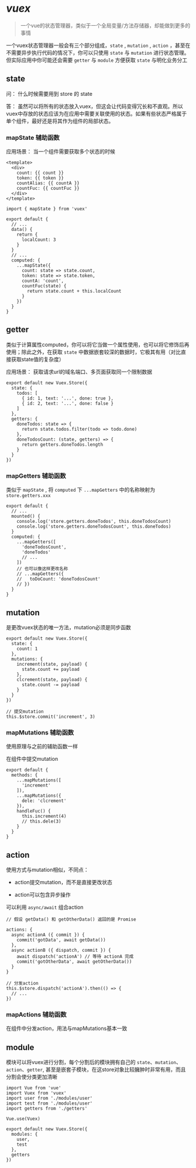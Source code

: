 # ***vuex***

> 一个vue的状态管理器，类似于一个全局变量/方法存储器，却能做到更多的事情

一个vuex状态管理器一般会有三个部分组成，`state` , `mutation` , `action` ，甚至在不需要异步执行代码的情况下，你可以只使用 `state` 与 `mutation` 进行状态管理。但实际应用中你可能还会需要 `getter` 与 `module` 方便获取 `state` 与明化业务分工

## state

问： 什么时候需要用到 store 的 state

答： 虽然可以将所有的状态放入vuex，但这会让代码变得冗长和不直观。所以vuex中存放的状态应该为在应用中需要关联使用的状态。如果有些状态严格属于单个组件，最好还是将其作为组件的局部状态。

### mapState 辅助函数

应用场景： 当一个组件需要获取多个状态的时候

~~~
<template>
  <div>
    count: {{ count }}
    token: {{ token }}
    countAlias: {{ countA }}
    countFuc: {{ countFuc }}
  </div>
</template>
~~~

~~~
import { mapState } from 'vuex'

export default {
  // ...
  data() {
    return {
      localCount: 3
    }
  }
  // ...
  computed: {
    ...mapState({
      count: state => state.count,
      token: state => state.token,
      countA: 'count',
      countFuc(state) {
        return state.count + this.localCount
      }
    })
  }
}
~~~

## getter

类似于计算属性computed，你可以将它当做一个属性使用，也可以将它修饰后再使用；除此之外，在获取 `state` 中数据嵌套较深的数据时，它极其有用（对比直接获取state值的复杂度）

应用场景： 获取请求url的域名端口、多页面获取同一个限制数据

~~~
export default new Vuex.Store({
  state: {
    todos: [
      { id: 1, text: '...', done: true },
      { id: 2, text: '...', done: false }
    ]
  },
  getters: {
    doneTodos: state => {
      return state.todos.filter(todo => todo.done)
    },
    doneTodosCount: (state, getters) => {
      return getters.doneTodos.length
    }
  }
})
~~~

### mapGetters 辅助函数

类似于 `mapState` , 将 `computed` 下 `...mapGetters` 中的名称映射为 `store.getters.xxx`

~~~
export default {
  // ...
  mounted() {
    console.log('store.getters.doneTodos', this.doneTodosCount)
    console.log('store.getters.doneTodosCount', this.doneTodos)
  }
  computed: {
    ...mapGetters([
      'doneTodosCount',
      'doneTodos'
      // ...
    ])
    // 也可以像这样更改名称
    // ...mapGetters({
    //   toDoCount: 'doneTodosCount'
    // })
  }
}
~~~

## mutation

是更改vuex状态的唯一方法，mutation必须是同步函数

~~~
export default new Vuex.Store({
  state: {
    count: 1
  },
  mutations: {
    increment(state, payload) {
      state.count += payload
    },
    clcrement(state, payload) {
      state.count -= payload
    }
  }
})
~~~

~~~
// 提交mutation
this.$store.commit('increment', 3)
~~~

### mapMutations 辅助函数

使用原理与之前的辅助函数一样

在组件中提交mutation

~~~
export default {
  methods: {
    ...mapMutations([
      'increment'
    ]),
    ...mapMutations({
      dele: 'clcrement'
    }),
    handleFuc() {
      this.increment(4)
      // this.dele(3)
    }
  }
}
~~~

## action

使用方式与mutation相似，不同点：

*   action提交mutation，而不是直接更改状态
    
*   action可以包含异步操作
    

可以利用 `async/await` 组合action

~~~
// 假设 getData() 和 getOtherData() 返回的是 Promise
​
actions: {
  async actionA ({ commit }) {
    commit('gotData', await getData())
  },
  async actionB ({ dispatch, commit }) {
    await dispatch('actionA') // 等待 actionA 完成
    commit('gotOtherData', await getOtherData())
  }
}
~~~

~~~
// 分发action
this.$store.dispatch('actionA').then(() => {
  // ...
})
~~~

### mapActions 辅助函数

在组件中分发action，用法与mapMutations基本一致

## module

模块可以将vuex进行分割，每个分割后的模块拥有自己的 `state`、`mutation`、`action`、`getter`, 甚至是嵌套子模块，在这store对象比较臃肿时非常有用，而且分割会使分类更加清晰

~~~
import Vue from 'vue'
import Vuex from 'vuex'
import user from './modules/user'
import test from './modules/user'
import getters from './getters'
​
Vue.use(Vuex)
​
export default new Vuex.Store({
  modules: {
    user,
    test
  },
  getters
})
~~~
